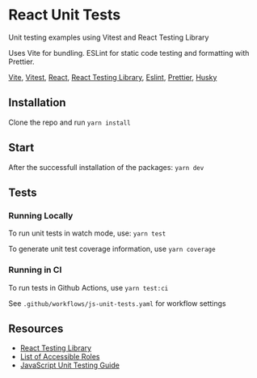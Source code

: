 # React Unit Tests

Unit testing examples using Vitest and React Testing Library

Uses Vite for bundling. ESLint for static code testing and formatting with Prettier.

[Vite](https://github.com/vitejs/vite), [Vitest](https://vitest.dev/), [React](https://reactjs.org/), [React Testing Library](https://testing-library.com/), [Eslint](https://eslint.org/), [Prettier](https://prettier.io/), [Husky](https://typicode.github.io/husky/)

## Installation

Clone the repo and run `yarn install`

## Start

After the successfull installation of the packages: `yarn dev`

## Tests

### Running Locally
To run unit tests in watch mode, use: `yarn test`

To generate unit test coverage information, use `yarn coverage`

### Running in CI
To run tests in Github Actions, use `yarn test:ci`

See `.github/workflows/js-unit-tests.yaml` for workflow settings


## Resources
- [React Testing Library](https://testing-library.com/docs/react-testing-library/intro/)
- [List of Accessible Roles](https://www.w3.org/TR/html-aria/#docconformance)
- [JavaScript Unit Testing Guide](https://github.com/mawrkus/js-unit-testing-guide)